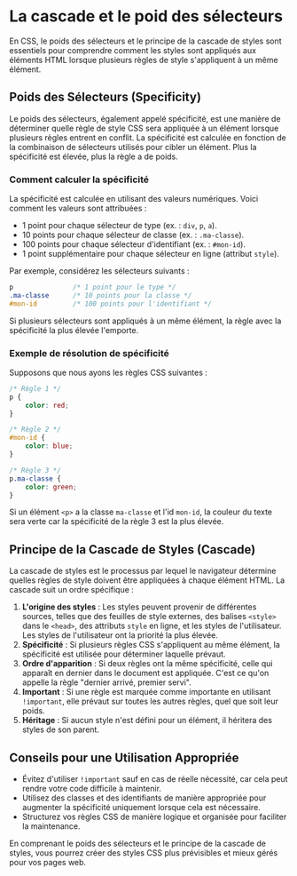 # La cascade et le poid des sélecteurs

En CSS, le poids des sélecteurs et le principe de la cascade de styles sont essentiels pour comprendre comment les styles sont appliqués aux éléments HTML lorsque plusieurs règles de style s'appliquent à un même élément.

## Poids des Sélecteurs (Specificity)

Le poids des sélecteurs, également appelé spécificité, est une manière de déterminer quelle règle de style CSS sera appliquée à un élément lorsque plusieurs règles entrent en conflit. La spécificité est calculée en fonction de la combinaison de sélecteurs utilisés pour cibler un élément. Plus la spécificité est élevée, plus la règle a de poids.

### Comment calculer la spécificité

La spécificité est calculée en utilisant des valeurs numériques. Voici comment les valeurs sont attribuées :

- 1 point pour chaque sélecteur de type (ex. : `div`, `p`, `a`).
- 10 points pour chaque sélecteur de classe (ex. : `.ma-classe`).
- 100 points pour chaque sélecteur d'identifiant (ex. : `#mon-id`).
- 1 point supplémentaire pour chaque sélecteur en ligne (attribut `style`).

Par exemple, considérez les sélecteurs suivants :

```css
p               /* 1 point pour le type */
.ma-classe      /* 10 points pour la classe */
#mon-id         /* 100 points pour l'identifiant */
```

Si plusieurs sélecteurs sont appliqués à un même élément, la règle avec la spécificité la plus élevée l'emporte.

### Exemple de résolution de spécificité

Supposons que nous ayons les règles CSS suivantes :

```css
/* Règle 1 */
p {
    color: red;
}

/* Règle 2 */
#mon-id {
    color: blue;
}

/* Règle 3 */
p.ma-classe {
    color: green;
}
```

Si un élément `<p>` a la classe `ma-classe` et l'id `mon-id`, la couleur du texte sera verte car la spécificité de la règle 3 est la plus élevée.

## Principe de la Cascade de Styles (Cascade)

La cascade de styles est le processus par lequel le navigateur détermine quelles règles de style doivent être appliquées à chaque élément HTML. La cascade suit un ordre spécifique :

1. **L'origine des styles** : Les styles peuvent provenir de différentes sources, telles que des feuilles de style externes, des balises `<style>` dans le `<head>`, des attributs `style` en ligne, et les styles de l'utilisateur. Les styles de l'utilisateur ont la priorité la plus élevée.
2. **Spécificité** : Si plusieurs règles CSS s'appliquent au même élément, la spécificité est utilisée pour déterminer laquelle prévaut.
3. **Ordre d'apparition** : Si deux règles ont la même spécificité, celle qui apparaît en dernier dans le document est appliquée. C'est ce qu'on appelle la règle "dernier arrivé, premier servi".
4. **Important** : Si une règle est marquée comme importante en utilisant `!important`, elle prévaut sur toutes les autres règles, quel que soit leur poids.
5. **Héritage** : Si aucun style n'est défini pour un élément, il héritera des styles de son parent.

## Conseils pour une Utilisation Appropriée

- Évitez d'utiliser `!important` sauf en cas de réelle nécessité, car cela peut rendre votre code difficile à maintenir.
- Utilisez des classes et des identifiants de manière appropriée pour augmenter la spécificité uniquement lorsque cela est nécessaire.
- Structurez vos règles CSS de manière logique et organisée pour faciliter la maintenance.

En comprenant le poids des sélecteurs et le principe de la cascade de styles, vous pourrez créer des styles CSS plus prévisibles et mieux gérés pour vos pages web.
